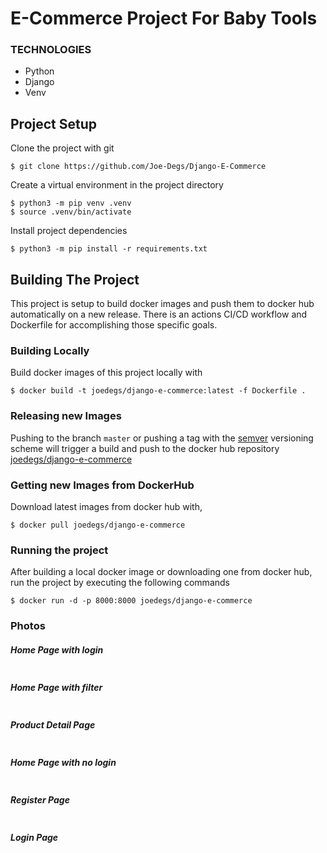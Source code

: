# E-Commerce Project For Baby Tools
### TECHNOLOGIES
- Python
- Django
- Venv

## Project Setup
Clone the project with git

    $ git clone https://github.com/Joe-Degs/Django-E-Commerce

Create a virtual environment in the project directory

    $ python3 -m pip venv .venv
    $ source .venv/bin/activate

Install project dependencies

    $ python3 -m pip install -r requirements.txt

## Building The Project
This project is setup to build docker images and push them to docker hub automatically on a new release. There is an actions CI/CD
workflow and Dockerfile for accomplishing those specific goals.

### Building Locally
Build docker images of this project locally with

    $ docker build -t joedegs/django-e-commerce:latest -f Dockerfile .

### Releasing new Images
Pushing to the branch `master` or pushing a tag with the [semver](https://semver.org) versioning scheme will trigger a build and push to the docker hub repository [joedegs/django-e-commerce](https://hub.docker.com/r/joedegs/django-e-commerce)

### Getting new Images from DockerHub
Download latest images from docker hub with,

    $ docker pull joedegs/django-e-commerce

### Running the project
After building a local docker image or downloading one from docker hub, run the project by executing the following commands

    $ docker run -d -p 8000:8000 joedegs/django-e-commerce

### Photos

##### Home Page with login
<img alt="" src="https://github.com/MET-DEV/Django-E-Commerce/blob/master/project_images/capture_20220323080815407.jpg"></img>
##### Home Page with filter
<img alt="" src="https://github.com/MET-DEV/Django-E-Commerce/blob/master/project_images/capture_20220323080840305.jpg"></img>
##### Product Detail Page
<img alt="" src="https://github.com/MET-DEV/Django-E-Commerce/blob/master/project_images/capture_20220323080934541.jpg"></img>

##### Home Page with no login
<img alt="" src="https://github.com/MET-DEV/Django-E-Commerce/blob/master/project_images/capture_20220323080953570.jpg"></img>


##### Register Page
<img alt="" src="https://github.com/MET-DEV/Django-E-Commerce/blob/master/project_images/capture_20220323081016022.jpg"></img>


##### Login Page
<img alt="" src="https://github.com/MET-DEV/Django-E-Commerce/blob/master/project_images/capture_20220323081044867.jpg"></img>
